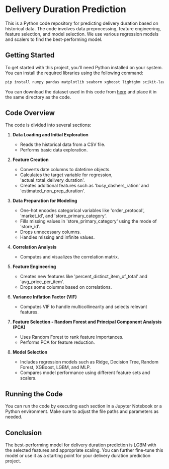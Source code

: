 # Delivery Duration Prediction

This is a Python code repository for predicting delivery duration based on historical data. The code involves data preprocessing, feature engineering, feature selection, and model selection. We use various regression models and scalers to find the best-performing model.

## Getting Started

To get started with this project, you'll need Python installed on your system. You can install the required libraries using the following command:

```bash
pip install numpy pandas matplotlib seaborn xgboost lightgbm scikit-learn statsmodels
```

You can download the dataset used in this code from [here](/content/historical_data.csv) and place it in the same directory as the code.

## Code Overview

The code is divided into several sections:

1. **Data Loading and Initial Exploration**
   - Reads the historical data from a CSV file.
   - Performs basic data exploration.

2. **Feature Creation**
   - Converts date columns to datetime objects.
   - Calculates the target variable for regression, 'actual_total_delivery_duration'.
   - Creates additional features such as 'busy_dashers_ration' and 'estimated_non_prep_duration'.

3. **Data Preparation for Modeling**
   - One-hot encodes categorical variables like 'order_protocol', 'market_id', and 'store_primary_category'.
   - Fills missing values in 'store_primary_category' using the mode of 'store_id'.
   - Drops unnecessary columns.
   - Handles missing and infinite values.

4. **Correlation Analysis**
   - Computes and visualizes the correlation matrix.

5. **Feature Engineering**
   - Creates new features like 'percent_distinct_item_of_total' and 'avg_price_per_item'.
   - Drops some columns based on correlations.

6. **Variance Inflation Factor (VIF)**
   - Computes VIF to handle multicollinearity and selects relevant features.

7. **Feature Selection - Random Forest and Principal Component Analysis (PCA)**
   - Uses Random Forest to rank feature importances.
   - Performs PCA for feature reduction.

8. **Model Selection**
   - Includes regression models such as Ridge, Decision Tree, Random Forest, XGBoost, LGBM, and MLP.
   - Compares model performance using different feature sets and scalers.

## Running the Code

You can run the code by executing each section in a Jupyter Notebook or a Python environment. Make sure to adjust the file paths and parameters as needed.

## Conclusion

The best-performing model for delivery duration prediction is LGBM with the selected features and appropriate scaling. You can further fine-tune this model or use it as a starting point for your delivery duration prediction project.

